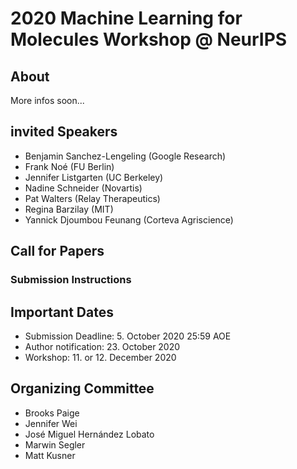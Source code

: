 # 2020 Machine Learning for Molecules Workshop @ NeurIPS

## About

More infos soon...

## invited Speakers

- Benjamin Sanchez-Lengeling (Google Research)
- Frank Noé (FU Berlin)
- Jennifer Listgarten (UC Berkeley)
- Nadine Schneider (Novartis)
- Pat Walters (Relay Therapeutics)
- Regina Barzilay (MIT)
- Yannick Djoumbou Feunang (Corteva Agriscience)

## Call for Papers

### Submission Instructions
## Important Dates
- Submission Deadline: 5. October 2020 25:59 AOE
- Author notification: 23. October 2020
- Workshop: 11. or 12. December 2020


## Organizing Committee

- Brooks Paige
- Jennifer Wei
- José Miguel Hernández Lobato
- Marwin Segler
- Matt Kusner
